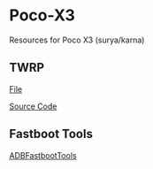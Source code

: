 # Poco-X3
Resources for Poco X3 (surya/karna)

## TWRP
[File](https://androidfilehost.com/?w=files&flid=329007)

[Source Code](https://github.com/KrishnaZyala/surya_twrp)

## Fastboot Tools
[ADBFastbootTools](https://github.com/KrishnaZyala/XiaomiADBFastbootTools)

